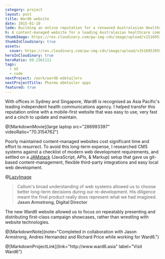 ```yaml
---
category: project
layout: post
title: Ward6 website
date: 2015-01-10
lede: Building an online reputation for a renowned Australasian Healthcare communications agency.
h: A content-managed website for a leading Australasian healthcare communications agency.
thumbImage: https://res.cloudinary.com/pw-img-cdn/image/upload/v1516953103/okok/thumb-ward6.jpg
thumbInCloudinary: true
assets: 
  cover: https://res.cloudinary.com/pw-img-cdn/image/upload/v1516953959/okok/ward6-hero.jpg
heroInCloudinary: true
heroRatio: 69.2361111
tags: 
  - UI
  - code
nextProject: /work/ward6-edetailers
nextProjectTitle: Pharma eDetailer apps
featured: true
---
```


<!-- heroImage: https://res.cloudinary.com/pw-img-cdn/image/upload/v1516953959/okok/ward6-hero.jpg -->

With offices in Sydney and Singapore, Ward6 is recognised as Asia Pacific's leading independent health communications agency. I helped transfer this reputation online with a mobile-first website that was easy to use, very fast and a cinch to update and maintain.

@[MarkdownMovie](large laptop src="286993397" videoRatio="70.3154762")

Poorly maintained content-managed websites cost significant time and effort to resurrect. To avoid this long-term expense, I researched CMS systems against a checklist of modern web development requirements, and settled on a [JAMstack](https://www.siteleaf.com/blog/jamstack-ecommerce/) (JavaScript, APIs, & Markup) setup that gave us git-based content-management, flexible third-party integrations and easy local web development.

@[LazyImage](src="https://res.cloudinary.com/pw-img-cdn/image/upload/v1522320481/okok/ward6-mobile-screens-dark.png")

> Callum's broad understanding of web systems allowed us to choose better long-term decisions during our re-development. His diligence meant the final product really does represent what we had imagined. **Jason Armstrong, Digital Director**

The new Ward6 website allowed us to focus on repeatably presenting and distributing first-class campaign showcases, rather than wrestling with website technologies.

@[MarkdownNote](note="Completed in collaboration with Jason Armstrong, Andres Hernandez and Richard Price while working for Ward6.")

<p>
@[MarkdownProjectLink](link="http://www.ward6.asia" label="Visit Ward6")
</p>
